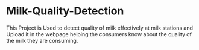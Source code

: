 # Milk-Quality-Detection
This Project is Used to detect quality of milk effectively at milk stations and Upload it in the webpage helping the consumers know about the quality of the milk they are consuming.
